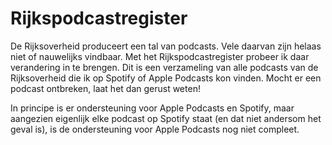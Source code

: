 Rijkspodcastregister
====================
De Rijksoverheid produceert een tal van podcasts. Vele daarvan zijn helaas niet of nauwelijks vindbaar. Met het Rijkspodcastregister probeer ik daar verandering in te brengen. Dit is een verzameling van alle podcasts van de Rijksoverheid die ik op Spotify of Apple Podcasts kon vinden. Mocht er een podcast ontbreken, laat het dan gerust weten!

In principe is er ondersteuning voor Apple Podcasts en Spotify, maar aangezien eigenlijk elke podcast op Spotify staat (en dat niet andersom het geval is), is de ondersteuning voor Apple Podcasts nog niet compleet.
